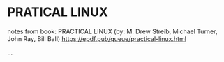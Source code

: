 # PRATICAL LINUX 
notes from book: PRACTICAL LINUX (by: M. Drew Streib, Michael Turner, John Ray, Bill Ball)
https://epdf.pub/queue/practical-linux.html

... 
